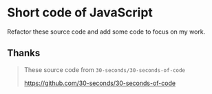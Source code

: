 Short code of JavaScript
===

Refactor these source code and add some code to focus on my work.

## Thanks

>
> These source code from `30-seconds/30-seconds-of-code`
>
> https://github.com/30-seconds/30-seconds-of-code
>